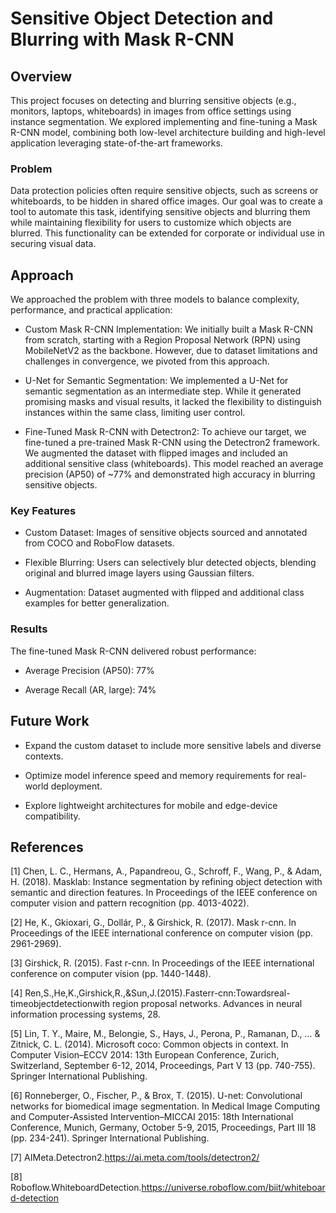 # Sensitive Object Detection and Blurring with Mask R-CNN

## Overview

This project focuses on detecting and blurring sensitive objects (e.g., monitors, laptops, whiteboards) in images from office settings using instance segmentation. We explored implementing and fine-tuning a Mask R-CNN model, combining both low-level architecture building and high-level application leveraging state-of-the-art frameworks.

### Problem

Data protection policies often require sensitive objects, such as screens or whiteboards, to be hidden in shared office images. Our goal was to create a tool to automate this task, identifying sensitive objects and blurring them while maintaining flexibility for users to customize which objects are blurred. This functionality can be extended for corporate or individual use in securing visual data.

## Approach

We approached the problem with three models to balance complexity, performance, and practical application:

- Custom Mask R-CNN Implementation: We initially built a Mask R-CNN from scratch, starting with a Region Proposal Network (RPN) using MobileNetV2 as the backbone. However, due to dataset limitations and challenges in convergence, we pivoted from this approach.

- U-Net for Semantic Segmentation: We implemented a U-Net for semantic segmentation as an intermediate step. While it generated promising masks and visual results, it lacked the flexibility to distinguish instances within the same class, limiting user control.

- Fine-Tuned Mask R-CNN with Detectron2: To achieve our target, we fine-tuned a pre-trained Mask R-CNN using the Detectron2 framework. We augmented the dataset with flipped images and included an additional sensitive class (whiteboards). This model reached an average precision (AP50) of ~77% and demonstrated high accuracy in blurring sensitive objects.

### Key Features

- Custom Dataset: Images of sensitive objects sourced and annotated from COCO and RoboFlow datasets.

- Flexible Blurring: Users can selectively blur detected objects, blending original and blurred image layers using Gaussian filters.

- Augmentation: Dataset augmented with flipped and additional class examples for better generalization.

### Results

The fine-tuned Mask R-CNN delivered robust performance:

- Average Precision (AP50): 77%

- Average Recall (AR, large): 74%

## Future Work

- Expand the custom dataset to include more sensitive labels and diverse contexts.

- Optimize model inference speed and memory requirements for real-world deployment.

- Explore lightweight architectures for mobile and edge-device compatibility.

## References

[1] Chen, L. C., Hermans, A., Papandreou, G., Schroff, F., Wang, P., & Adam, H. (2018). Masklab: Instance segmentation by refining object detection with semantic and direction features. In Proceedings of the IEEE conference on computer vision and pattern recognition (pp. 4013-4022).

[2] He, K., Gkioxari, G., Dollár, P., & Girshick, R. (2017). Mask r-cnn. In Proceedings of the IEEE international conference on computer vision (pp. 2961-2969).

[3] Girshick, R. (2015). Fast r-cnn. In Proceedings of the IEEE international conference on computer vision (pp. 1440-1448).

[4] Ren,S.,He,K.,Girshick,R.,&Sun,J.(2015).Fasterr-cnn:Towardsreal-timeobjectdetectionwith region proposal networks. Advances in neural information processing systems, 28.

[5] Lin, T. Y., Maire, M., Belongie, S., Hays, J., Perona, P., Ramanan, D., ... & Zitnick, C. L. (2014). Microsoft coco: Common objects in context. In Computer Vision–ECCV 2014: 13th European Conference, Zurich, Switzerland, September 6-12, 2014, Proceedings, Part V 13 (pp. 740-755). Springer International Publishing.

[6] Ronneberger, O., Fischer, P., & Brox, T. (2015). U-net: Convolutional networks for biomedical image segmentation. In Medical Image Computing and Computer-Assisted Intervention–MICCAI 2015: 18th International Conference, Munich, Germany, October 5-9, 2015, Proceedings, Part III 18 (pp. 234-241). Springer International Publishing.

[7] AIMeta.Detectron2.https://ai.meta.com/tools/detectron2/

[8] Roboflow.WhiteboardDetection.https://universe.roboflow.com/biit/whiteboard-detection

